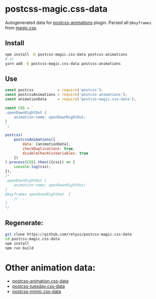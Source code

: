 
# postcss-magic.css-data

Autogenerated data for [postcss-animations](https://github.com/retyui/postcss-animations) plugin.
Parsed all `@keyframes` from [magic.css](https://minimamente.com/example/magic_animations/).

## Install
```bash
npm install -D postcss-magic.css-data postcss-animations
# or
yarn add -D postcss-magic.css-data postcss-animations
```

## Use
```js
const postcss           = require('postcss');
const postcssAnimations = require('postcss-animations');
const animationData     = require('postcss-magic.css-data');

const CSS = `
.openDownRightOut {
    animation-name: openDownRightOut;
}
`;

postcss(
    postcssAnimations({
        data: [animationData],
        checkDuplications: true,
        disableCheckCssVariables: true
    })
).process(CSS).then(({css}) => {
    console.log(css);
});
/*
.openDownRightOut {
    animation-name: openDownRightOut;
}
@keyframes openDownRightOut  {
    // ...
}
*/
```

## Regenerate:
```bash
git clone https://github.com/retyui/postcss-magic.css-data
cd postcss-magic.css-data
npm install
npm run build
```

# Other animation data:
- [postcss-animation.css-data](https://github.com/retyui/postcss-animation.css-data)
- [postcss-tuesday.css-data](https://github.com/retyui/postcss-tuesday.css-data)
- [postcss-mimic.css-data](https://github.com/retyui/postcss-mimic.css-data)
